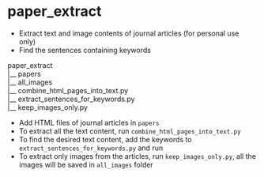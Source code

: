 # paper_extract
- Extract text and image contents of journal articles (for personal use only)
- Find the sentences containing keywords

paper_extract <br />
|__ papers <br />
|__ all_images <br />
|__ combine_html_pages_into_text.py <br />
|__ extract_sentences_for_keywords.py <br />
|__ keep_images_only.py <br />

- Add HTML files of journal articles in ```papers```
- To extract all the text content, run ```combine_html_pages_into_text.py```
- To find the desired text content, add the keywords to ```extract_sentences_for_keywords.py``` and run
- To extract only images from the articles, run ```keep_images_only.py```, all the images will be saved in ```all_images``` folder
